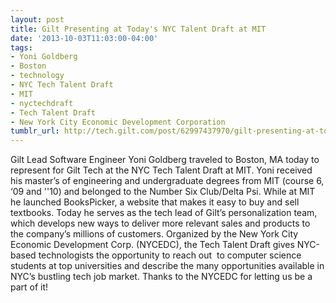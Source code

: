 ```yaml
---
layout: post
title: Gilt Presenting at Today's NYC Talent Draft at MIT
date: '2013-10-03T11:03:00-04:00'
tags:
- Yoni Goldberg
- Boston
- technology
- NYC Tech Talent Draft
- MIT
- nyctechdraft
- Tech Talent Draft
- New York City Economic Development Corporation
tumblr_url: http://tech.gilt.com/post/62997437970/gilt-presenting-at-todays-nyc-talent-draft-at-mit
---
```



Gilt Lead Software Engineer Yoni Goldberg traveled to Boston, MA today to represent for Gilt Tech at the NYC Tech Talent Draft at MIT. Yoni  received his master’s of engineering and undergraduate degrees from MIT (course 6, ‘09 and ''10) and belonged to the Number Six Club/Delta Psi. While at MIT he launched BooksPicker, a website that makes it easy to buy and sell textbooks. Today he serves as the tech lead of Gilt’s personalization team, which develops new ways to deliver more relevant sales and products to the company’s millions of customers.
Organized by the New York City Economic Development Corp. (NYCEDC), the Tech Talent Draft gives NYC-based technologists the opportunity to reach out  to computer science students at top universities and describe the many opportunities available in NYC’s bustling tech job market. Thanks to the NYCEDC for letting us be a part of it!
